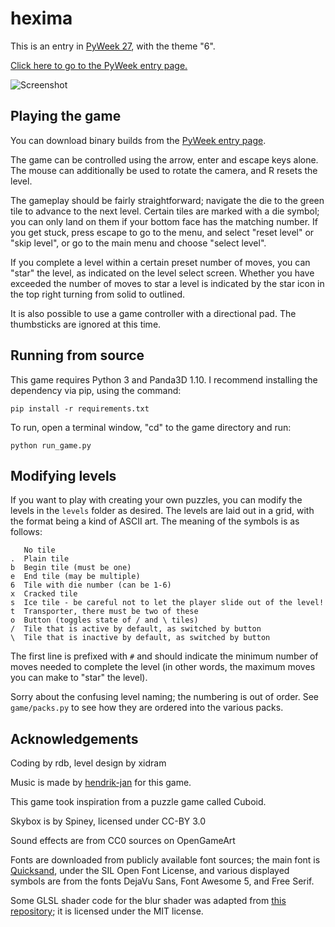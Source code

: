 hexima
======

This is an entry in [PyWeek 27](https://pyweek.org/27/), with the theme "6".

[Click here to go to the PyWeek entry page.](https://pyweek.org/e/superleuk27/)

![Screenshot](https://pyweek.org/media/dl/27/superleuk27/screenshot-Sun-Mar-31-01-20-02-2019-1489.jpg)

Playing the game
----------------

You can download binary builds from the [PyWeek entry page](https://pyweek.org/e/superleuk27/).

The game can be controlled using the arrow, enter and escape keys alone.  The mouse can additionally be used to rotate the camera, and R resets the level.

The gameplay should be fairly straightforward; navigate the die to the green tile to advance to the next level.  Certain tiles are marked with a die symbol; you can only land on them if your bottom face has the matching number.  If you get stuck, press escape to go to the menu, and select "reset level" or "skip level", or go to the main menu and choose "select level".

If you complete a level within a certain preset number of moves, you can "star" the level, as indicated on the level select screen.  Whether you have exceeded the number of moves to star a level is indicated by the star icon in the top right turning from solid to outlined.

It is also possible to use a game controller with a directional pad.  The thumbsticks are ignored at this time.

Running from source
-------------------

This game requires Python 3 and Panda3D 1.10.  I recommend installing the dependency via pip, using the command:

```
pip install -r requirements.txt
```

To run, open a terminal window, "cd" to the game directory and run:

```
python run_game.py
```

Modifying levels
----------------

If you want to play with creating your own puzzles, you can modify the levels in the `levels` folder as desired.  The levels are laid out in a grid, with the format being a kind of ASCII art.  The meaning of the symbols is as follows:

```
   No tile
.  Plain tile
b  Begin tile (must be one)
e  End tile (may be multiple)
6  Tile with die number (can be 1-6)
x  Cracked tile
s  Ice tile - be careful not to let the player slide out of the level!
t  Transporter, there must be two of these
o  Button (toggles state of / and \ tiles)
/  Tile that is active by default, as switched by button
\  Tile that is inactive by default, as switched by button
```

The first line is prefixed with `#` and should indicate the minimum number of moves needed to complete the level (in other words, the maximum moves you can make to "star" the level).

Sorry about the confusing level naming; the numbering is out of order.  See `game/packs.py` to see how they are ordered into the various packs.

Acknowledgements
----------------
Coding by rdb, level design by xidram

Music is made by [hendrik-jan](https://hendrik-jan.bandcamp.com/) for this game.

This game took inspiration from a puzzle game called Cuboid.

Skybox is by Spiney, licensed under CC-BY 3.0

Sound effects are from CC0 sources on OpenGameArt

Fonts are downloaded from publicly available font sources; the main font is [Quicksand](https://www.fontsquirrel.com/fonts/quicksand), under the SIL Open Font License, and various displayed symbols are from the fonts DejaVu Sans, Font Awesome 5, and Free Serif.

Some GLSL shader code for the blur shader was adapted from [this repository](https://github.com/Jam3/glsl-fast-gaussian-blur); it is licensed under the MIT license.
